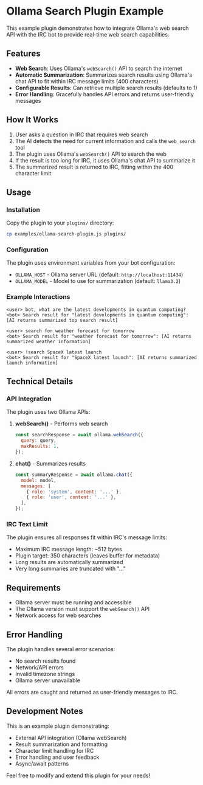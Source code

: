 # Ollama Search Plugin Example

This example plugin demonstrates how to integrate Ollama's web search API with the IRC bot to provide real-time web search capabilities.

## Features

- **Web Search**: Uses Ollama's `webSearch()` API to search the internet
- **Automatic Summarization**: Summarizes search results using Ollama's chat API to fit within IRC message limits (400 characters)
- **Configurable Results**: Can retrieve multiple search results (defaults to 1)
- **Error Handling**: Gracefully handles API errors and returns user-friendly messages

## How It Works

1. User asks a question in IRC that requires web search
2. The AI detects the need for current information and calls the `web_search` tool
3. The plugin uses Ollama's `webSearch()` API to search the web
4. If the result is too long for IRC, it uses Ollama's chat API to summarize it
5. The summarized result is returned to IRC, fitting within the 400 character limit

## Usage

### Installation

Copy the plugin to your `plugins/` directory:

```bash
cp examples/ollama-search-plugin.js plugins/
```

### Configuration

The plugin uses environment variables from your bot configuration:
- `OLLAMA_HOST` - Ollama server URL (default: `http://localhost:11434`)
- `OLLAMA_MODEL` - Model to use for summarization (default: `llama3.2`)

### Example Interactions

```
<user> bot, what are the latest developments in quantum computing?
<bot> Search result for "latest developments in quantum computing": [AI returns summarized top search result]

<user> search for weather forecast for tomorrow
<bot> Search result for "weather forecast for tomorrow": [AI returns summarized weather information]

<user> !search SpaceX latest launch
<bot> Search result for "SpaceX latest launch": [AI returns summarized launch information]
```

## Technical Details

### API Integration

The plugin uses two Ollama APIs:

1. **webSearch()** - Performs web search
   ```javascript
   const searchResponse = await ollama.webSearch({
     query: query,
     maxResults: 1,
   });
   ```

2. **chat()** - Summarizes results
   ```javascript
   const summaryResponse = await ollama.chat({
     model: model,
     messages: [
       { role: 'system', content: '...' },
       { role: 'user', content: '...' },
     ],
   });
   ```

### IRC Text Limit

The plugin ensures all responses fit within IRC's message limits:
- Maximum IRC message length: ~512 bytes
- Plugin target: 350 characters (leaves buffer for metadata)
- Long results are automatically summarized
- Very long summaries are truncated with "..."

## Requirements

- Ollama server must be running and accessible
- The Ollama version must support the `webSearch()` API
- Network access for web searches

## Error Handling

The plugin handles several error scenarios:
- No search results found
- Network/API errors
- Invalid timezone strings
- Ollama server unavailable

All errors are caught and returned as user-friendly messages to IRC.

## Development Notes

This is an example plugin demonstrating:
- External API integration (Ollama webSearch)
- Result summarization and formatting
- Character limit handling for IRC
- Error handling and user feedback
- Async/await patterns

Feel free to modify and extend this plugin for your needs!
